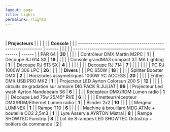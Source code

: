 ```yaml
---
layout: page
title: Lights
permalink: /lights
---
```

<br/>
        
| **Projecteurs**                                              |        |    |  |  |    |  **Console**                                        |        |
| ------------------------------------------------------------ | ------ |    |  |  |    | --------------------------------------------------- | ------ |
| PAR 64                                                       | **30** |    |  |  |    | Contrôleur DMX Martin M2PC                          | **1**  |
| Découpe RJ 614 SX                                            | **16** |    |  |  |    | Console grandMA3 compact XT MA Lighting             | **1**  |
| Découpe RJ 613 SX                                            | **4**  |    |  |  |    |                                                     |        |
| Decoupe RJ 714                                               | **7**  |    |  |  |    |                                                     |        |
| PC RJ 1000W 306 LPC                                          | **26** |    |  |  |    |  **Divers**                                         |        |
| PC 650W                                                      | **18** |    |  |  |    | Splitter Booster DMX                                | **2**  |
| Horizïodes assymetriques 1000W YC ACCESS                     | **20** |    |  |  |    | Enttec DMX USB PRO MK2                              | **1**  |
| Projecteur LED Ayrton Colorsun 200 S                         | **12** |    |  |  |    | circuits de gradation sur armoire DIGIPACK R.JULIAT | **96** |
| Projecteur Led wash Ayrton Nandobeam S6                      | **6**  |    |  |  |    | Récepteur DMX/RDM Lumen radio                       | **1**  |
| Découpe Led 75w 25/45° RVE                                   | **6**  |    |  |  |    | Emetteur/récepteur DMX/RDM/Ethernet Lumen radio     | **1**  |
| Blinder 2x2                                                  | **10** |    |  |  |    | Mergeur LUMINEX                                     | **1**  |
| Rampe T10                                                    | **6**  |    |  |  |    | Machine à brouillard MDG ATMe + bouteille CO2 2,5m3 | **1**  |
| Lyre Asservie AYRTON Mistral                                 | **8**  |
| Rampe SHOWTEC Funstrip                                       | **8**  |
| Lot de 8 rampes LED SHOWTEC Octostrip + boitiers de commande | **2**  |
